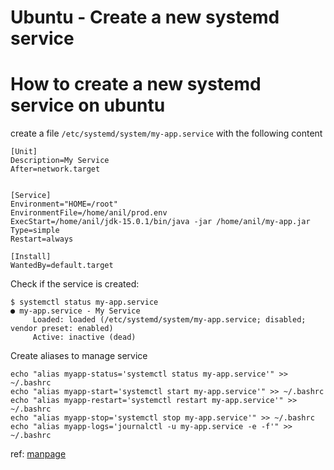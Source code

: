 # Ubuntu - Create a new systemd service

# How to create a new systemd service on ubuntu

create a file `/etc/systemd/system/my-app.service` with the following content

```service
[Unit]
Description=My Service 
After=network.target


[Service]
Environment="HOME=/root"
EnvironmentFile=/home/anil/prod.env
ExecStart=/home/anil/jdk-15.0.1/bin/java -jar /home/anil/my-app.jar
Type=simple
Restart=always

[Install]
WantedBy=default.target
```

Check if the service is created:
```shell
$ systemctl status my-app.service
● my-app.service - My Service
     Loaded: loaded (/etc/systemd/system/my-app.service; disabled; vendor preset: enabled)
     Active: inactive (dead)
```

Create aliases to manage service
```shell
echo "alias myapp-status='systemctl status my-app.service'" >> ~/.bashrc
echo "alias myapp-start='systemctl start my-app.service'" >> ~/.bashrc
echo "alias myapp-restart='systemctl restart my-app.service'" >> ~/.bashrc
echo "alias myapp-stop='systemctl stop my-app.service'" >> ~/.bashrc
echo "alias myapp-logs='journalctl -u my-app.service -e -f'" >> ~/.bashrc
```

ref: [manpage](https://manpages.ubuntu.com/manpages/focal/man5/systemd.service.5.html)

